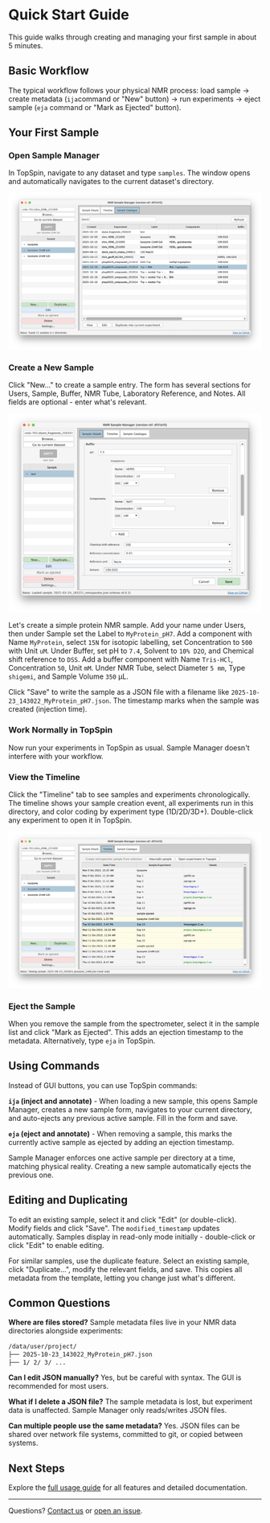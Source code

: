 # Quick Start Guide

This guide walks through creating and managing your first sample in about 5 minutes.

## Basic Workflow

The typical workflow follows your physical NMR process: load sample → create metadata (`ija`command or "New" button) → run experiments → eject sample (`eja` command or "Mark as Ejected" button).

## Your First Sample

### Open Sample Manager

In TopSpin, navigate to any dataset and type `samples`. The window opens and automatically navigates to the current dataset's directory.

![Sample Manager main window](../images/sample-catalogue.png)

### Create a New Sample

Click "New..." to create a sample entry. The form has several sections for Users, Sample, Buffer, NMR Tube, Laboratory Reference, and Notes. All fields are optional - enter what's relevant.

![Sample editing form](../images/editing-sample-buffer.png)

Let's create a simple protein NMR sample. Add your name under Users, then under Sample set the Label to `MyProtein_pH7`. Add a component with Name `MyProtein`, select `15N` for isotopic labelling, set Concentration to `500` with Unit `uM`. Under Buffer, set pH to `7.4`, Solvent to `10% D2O`, and Chemical shift reference to `DSS`. Add a buffer component with Name `Tris-HCl`, Concentration `50`, Unit `mM`. Under NMR Tube, select Diameter `5 mm`, Type `shigemi`, and Sample Volume `350` μL.

Click "Save" to write the sample as a JSON file with a filename like `2025-10-23_143022_MyProtein_pH7.json`. The timestamp marks when the sample was created (injection time).

### Work Normally in TopSpin

Now run your experiments in TopSpin as usual. Sample Manager doesn't interfere with your workflow.

### View the Timeline

Click the "Timeline" tab to see samples and experiments chronologically. The timeline shows your sample creation event, all experiments run in this directory, and color coding by experiment type (1D/2D/3D+). Double-click any experiment to open it in TopSpin.

![Timeline view](../images/timeline.png)

### Eject the Sample

When you remove the sample from the spectrometer, select it in the sample list and click "Mark as Ejected". This adds an ejection timestamp to the metadata. Alternatively, type `eja` in TopSpin.

## Using Commands

Instead of GUI buttons, you can use TopSpin commands:

**`ija` (inject and annotate)** - When loading a new sample, this opens Sample Manager, creates a new sample form, navigates to your current directory, and auto-ejects any previous active sample. Fill in the form and save.

**`eja` (eject and annotate)** - When removing a sample, this marks the currently active sample as ejected by adding an ejection timestamp.

Sample Manager enforces one active sample per directory at a time, matching physical reality. Creating a new sample automatically ejects the previous one.

## Editing and Duplicating

To edit an existing sample, select it and click "Edit" (or double-click). Modify fields and click "Save". The `modified_timestamp` updates automatically. Samples display in read-only mode initially - double-click or click "Edit" to enable editing.

For similar samples, use the duplicate feature. Select an existing sample, click "Duplicate...", modify the relevant fields, and save. This copies all metadata from the template, letting you change just what's different.

## Common Questions

**Where are files stored?** Sample metadata files live in your NMR data directories alongside experiments:
```
/data/user/project/
├── 2025-10-23_143022_MyProtein_pH7.json
├── 1/ 2/ 3/ ...
```

**Can I edit JSON manually?** Yes, but be careful with syntax. The GUI is recommended for most users.

**What if I delete a JSON file?** The sample metadata is lost, but experiment data is unaffected. Sample Manager only reads/writes JSON files.

**Can multiple people use the same metadata?** Yes. JSON files can be shared over network file systems, committed to git, or copied between systems.

## Next Steps

Explore the [full usage guide](../usage.md) for all features and detailed documentation.

---

Questions? [Contact us](mailto:c.waudby@ucl.ac.uk) or [open an issue](https://github.com/waudbygroup/topspin-samples/issues).
